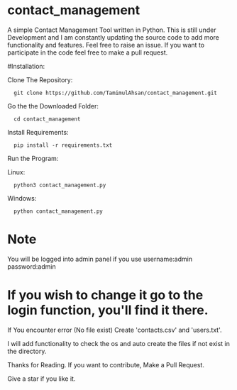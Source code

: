 # contact_management
A simple Contact Management Tool written in Python. 
This is still under Development and I am constantly updating the source code to add more functionality and features. Feel free to raise an issue. If you want to participate in the code feel free to make a pull request.


#Installation:

Clone The Repository:

      git clone https://github.com/TamimulAhsan/contact_management.git
Go the the Downloaded Folder:

      cd contact_management
Install Requirements:

      pip install -r requirements.txt
Run the Program:

Linux:

      python3 contact_management.py
Windows:
      
      python contact_management.py
      
      

# Note 
You will be logged into admin panel if you use username:admin password:admin
# If you wish to change it go to the login function, you'll find it there.

If You encounter error (No file exist) Create 'contacts.csv' and 'users.txt'.


I will add functionality to check the os and auto create the files if not exist in the directory.

Thanks for Reading.
If you want to contribute, Make a Pull Request.

Give a star if you like it.
